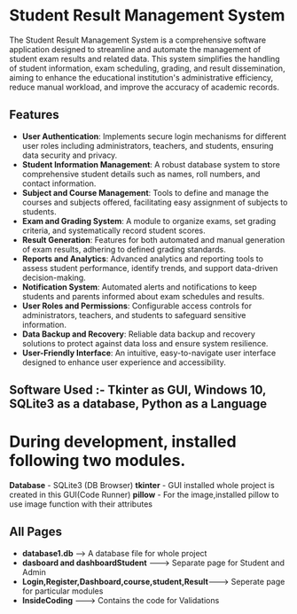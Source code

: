 # **Student Result Management System**

The Student Result Management System is a comprehensive software application designed to streamline and automate the management of student exam results and related data. This system simplifies the handling of student information, exam scheduling, grading, and result dissemination, aiming to enhance the educational institution's administrative efficiency, reduce manual workload, and improve the accuracy of academic records.

## Features

* **User Authentication**: Implements secure login mechanisms for different user roles including administrators, teachers, and students, ensuring data security and privacy.
* **Student Information Management**: A robust database system to store comprehensive student details such as names, roll numbers, and contact information.
* **Subject and Course Management**: Tools to define and manage the courses and subjects offered, facilitating easy assignment of subjects to students.
* **Exam and Grading System**: A module to organize exams, set grading criteria, and systematically record student scores.
* **Result Generation**: Features for both automated and manual generation of exam results, adhering to defined grading standards.
* **Reports and Analytics**: Advanced analytics and reporting tools to assess student performance, identify trends, and support data-driven decision-making.
* **Notification System**: Automated alerts and notifications to keep students and parents informed about exam schedules and results.
* **User Roles and Permissions**: Configurable access controls for administrators, teachers, and students to safeguard sensitive information.
* **Data Backup and Recovery**: Reliable data backup and recovery solutions to protect against data loss and ensure system resilience.
* **User-Friendly Interface**: An intuitive, easy-to-navigate user interface designed to enhance user experience and accessibility.

## **Software Used** :- Tkinter as GUI, Windows 10, SQLite3 as a database, Python as a Language

# During development, installed following two modules.
**Database** - SQLite3 (DB Browser)
**tkinter** - GUI installed whole project is created in this GUI(Code Runner)
**pillow** - For the image,installed pillow to use image function with their attributes

## All Pages
* **database1.db** --> A database file for whole project
* **dasboard and dashboardStudent** ---> Separate page for Student and Admin
* **Login,Register,Dashboard,course,student,Result**---> Seperate page for particular modules
* **InsideCoding** --->  Contains the code for Validations
